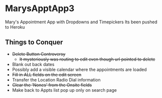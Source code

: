 # MarysApptApp3
Mary's Appointment App with Dropdowns and Timepickers
Its been pushed to Heroku

## Things to Conquer
* ~~Delete Button Controversy~~
    * ~~It mysteriously was routing to edit even though url pointed to delete~~
* Blank out back dates
* Possibly add a visible calendar where the appointments are loaded
* ~~Fill in ALL fields on the edit screen~~
* Transfer the Location Radio Dial information
* ~~Clear the 'Nones' from the Onsite fields~~
* Make back to Appts list pop up only on search page
